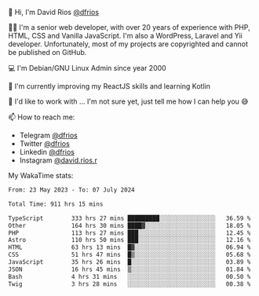 👋 Hi, I'm David Rios [@dfrios](https://github.com/dfrios)

👨‍💻 I'm a senior web developer, with over 20 years of experience with PHP, HTML, CSS and Vanilla JavaScript. I'm also a WordPress, Laravel and Yii developer. Unfortunately, most of my projects are copyrighted and cannot be published on GitHub.

💻 I'm Debian/GNU Linux Admin since year 2000

🌱 I'm currently improving my ReactJS skills and learning Kotlin

💞️ I'd like to work with ... I'm not sure yet, just tell me how I can help you 😅


📫 How to reach me:
* Telegram [@dfrios](https://t.me/dfrios)
* Twitter [@dfrios](https://twitter.com/dfrios)
* Linkedin [@dfrios](https://linkedin.com/in/dfrios)
* Instagram [@david.rios.r](https://instagram.com/david.rios.r)



My WakaTime stats:
<!--START_SECTION:waka-->

```txt
From: 23 May 2023 - To: 07 July 2024

Total Time: 911 hrs 15 mins

TypeScript        333 hrs 27 mins █████████░░░░░░░░░░░░░░░░   36.59 %
Other             164 hrs 30 mins ████▓░░░░░░░░░░░░░░░░░░░░   18.05 %
PHP               113 hrs 27 mins ███░░░░░░░░░░░░░░░░░░░░░░   12.45 %
Astro             110 hrs 50 mins ███░░░░░░░░░░░░░░░░░░░░░░   12.16 %
HTML              63 hrs 13 mins  █▓░░░░░░░░░░░░░░░░░░░░░░░   06.94 %
CSS               51 hrs 47 mins  █▒░░░░░░░░░░░░░░░░░░░░░░░   05.68 %
JavaScript        35 hrs 26 mins  █░░░░░░░░░░░░░░░░░░░░░░░░   03.89 %
JSON              16 hrs 45 mins  ▒░░░░░░░░░░░░░░░░░░░░░░░░   01.84 %
Bash              4 hrs 31 mins   ░░░░░░░░░░░░░░░░░░░░░░░░░   00.50 %
Twig              3 hrs 28 mins   ░░░░░░░░░░░░░░░░░░░░░░░░░   00.38 %
```

<!--END_SECTION:waka-->

